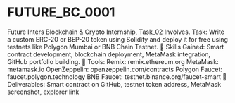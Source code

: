 # FUTURE_BC_0001
Future Inters Blockchain &amp; Crypto Internship,
Task_02 Involves.
 Task: Write a custom ERC-20 or BEP-20 token using Solidity and deploy it for free using testnets like Polygon Mumbai or BNB Chain Testnet.
🔹 Skills Gained: Smart contract development, blockchain deployment, MetaMask integration, GitHub portfolio building.
🔹 Tools:
Remix: remix.ethereum.org
MetaMask: metamask.io
OpenZeppelin: openzeppelin.com/contracts
Polygon Faucet: faucet.polygon.technology
BNB Faucet: testnet.binance.org/faucet-smart
🔹 Deliverables:
Smart contract on GitHub, testnet token address, MetaMask screenshot, explorer link
